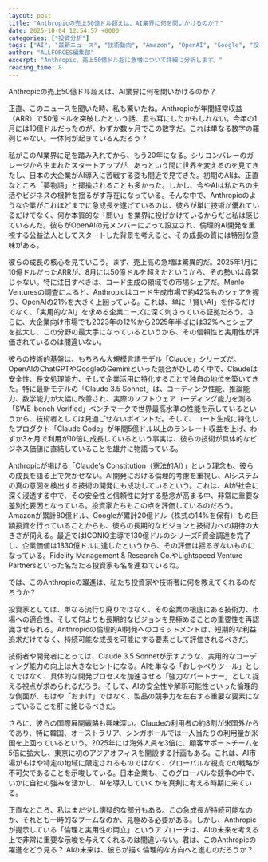 ```yaml
---
layout: post
title: "Anthropicの売上50億ドル超えは、AI業界に何を問いかけるのか？"
date: 2025-10-04 12:54:57 +0000
categories: ["投資分析"]
tags: ["AI", "最新ニュース", "技術動向", "Amazon", "OpenAI", "Google", "投資"]
author: "ALLFORCES編集部"
excerpt: "Anthropic、売上50億ドル超に急増について詳細に分析します。"
reading_time: 8
---
```


Anthropicの売上50億ドル超えは、AI業界に何を問いかけるのか？

正直、このニュースを聞いた時、私も驚いたね。Anthropicが年間経常収益（ARR）で50億ドルを突破したという話、君も耳にしたかもしれない。今年の1月には10億ドルだったのが、わずか数ヶ月でこの数字だ。これは単なる数字の羅列じゃない。一体何が起きているんだろう？

私がこのAI業界に足を踏み入れてから、もう20年になる。シリコンバレーのガレージから生まれたスタートアップが、あっという間に世界を変えるのを見てきたし、日本の大企業がAI導入に苦戦する姿も間近で見てきた。初期のAIは、正直なところ「夢物語」と揶揄されることも多かった。しかし、今やAIは私たちの生活やビジネスの根幹を揺るがす存在になっている。そんな中で、Anthropicのような企業がこれほどまでに急成長を遂げているのは、彼らが単に技術が優れているだけでなく、何か本質的な「問い」を業界に投げかけているからだと私は感じているんだ。彼らがOpenAIの元メンバーによって設立され、倫理的AI開発を重視する公益法人としてスタートした背景を考えると、その成長の質には特別な意味がある。

彼らの成長の核心を見ていこう。まず、売上高の急増は驚異的だ。2025年1月に10億ドルだったARRが、8月には50億ドルを超えたというから、その勢いは尋常じゃない。特に注目すべきは、コード生成の領域での市場シェアだ。Menlo Venturesの調査によると、Anthropicはコード生成市場で約42%ものシェアを握り、OpenAIの21%を大きく上回っている。これは、単に「賢いAI」を作るだけでなく、「実用的なAI」を求める企業ニーズに深く刺さっている証拠だろう。さらに、大企業向け市場でも2023年の12%から2025年半ばには32%へとシェアを拡大し、この分野の最大手になっているというから、その信頼性と実用性が評価されているのは間違いない。

彼らの技術的基盤は、もちろん大規模言語モデル「Claude」シリーズだ。OpenAIのChatGPTやGoogleのGeminiといった競合がひしめく中で、Claudeは安全性、長文処理能力、そして企業活用に特化することで独自の地位を築いてきた。特に最新モデルの「Claude 3.5 Sonnet」は、コーディング性能、推論能力、数学能力が大幅に改善され、実際のソフトウェアコーディング能力を測る「SWE-bench Verified」ベンチマークで世界最高水準の性能を示しているというから、技術者としては見過ごせないポイントだ。そして、コード生成に特化したプロダクト「Claude Code」が年間5億ドル以上のランレート収益を上げ、わずか3ヶ月で利用が10倍に成長しているという事実は、彼らの技術が具体的なビジネス価値に直結していることを雄弁に物語っている。

Anthropicが掲げる「Claude's Constitution（憲法的AI）」という理念も、彼らの成長を語る上で欠かせない。AI開発における倫理的考慮を重視し、AIシステムの真の意図を検出する技術の開発にも成功しているという。これは、AIが社会に深く浸透する中で、その安全性と信頼性に対する懸念が高まる中、非常に重要な差別化要因となっている。投資家たちもこの点を評価しているのだろう。Amazonが累計80億ドル、Googleが累計20億ドル（株式の14%を保有）もの巨額投資を行っていることからも、彼らの長期的なビジョンと技術力への期待の大きさが伺える。最近ではICONIQ主導で130億ドルのシリーズF資金調達を完了し、企業価値は1830億ドルに達したというから、その評価は揺るぎないものになっている。Fidelity Management & Research Co.やLightspeed Venture Partnersといった名だたる投資家も名を連ねているね。

では、このAnthropicの躍進は、私たち投資家や技術者に何を教えてくれるのだろうか？

投資家としては、単なる流行り廃りではなく、その企業の根底にある技術力、市場への適合性、そして何よりも長期的なビジョンを見極めることの重要性を再認識させられる。Anthropicの倫理的AI開発へのコミットメントは、短期的な利益追求だけでなく、持続可能な成長を可能にする要素として評価されるべきだ。

技術者や開発者にとっては、Claude 3.5 Sonnetが示すような、実用的なコーディング能力の向上は大きなヒントになる。AIを単なる「おしゃべりツール」としてではなく、具体的な開発プロセスを加速させる「強力なパートナー」として捉える視点が求められるだろう。そして、AIの安全性や解釈可能性といった倫理的な側面が、もはや「おまけ」ではなく、製品の競争力を左右する重要な要素になっていることを肝に銘じるべきだ。

さらに、彼らの国際展開戦略も興味深い。Claudeの利用者の約8割が米国外からであり、特に韓国、オーストラリア、シンガポールでは一人当たりの利用量が米国を上回っているという。2025年には海外人員を3倍に、顧客サポートチームを5倍に拡大し、東京に初のアジアオフィスを開設する計画もある。これは、AI市場がもはや特定の地域に限定されるものではなく、グローバルな視点での戦略が不可欠であることを示唆している。日本企業も、このグローバルな競争の中で、いかに自社の強みを活かし、AIを導入していくかを真剣に考える時期に来ている。

正直なところ、私はまだ少し懐疑的な部分もある。この急成長が持続可能なのか、それとも一時的なブームなのか、見極める必要がある。しかし、Anthropicが提示している「倫理と実用性の両立」というアプローチは、AIの未来を考える上で非常に重要な示唆を与えてくれるのは間違いない。君は、このAnthropicの躍進をどう見る？ AIの未来は、彼らが描く倫理的な方向へと進むのだろうか？

